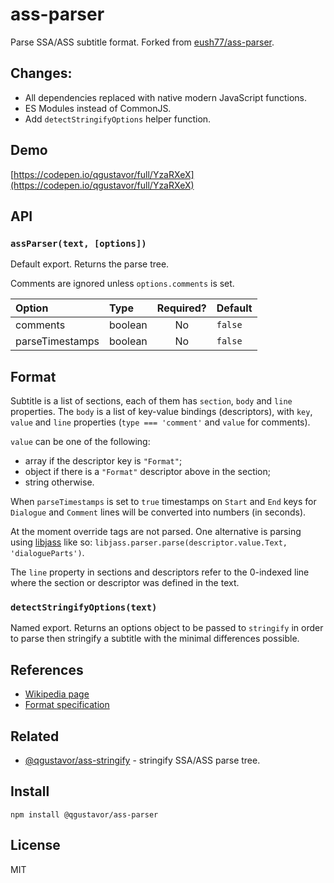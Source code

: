 # ass-parser

Parse SSA/ASS subtitle format. Forked from [eush77/ass-parser](https://github.com/eush77/ass-parser).

## Changes:

- All dependencies replaced with native modern JavaScript functions.
- ES Modules instead of CommonJS.
- Add `detectStringifyOptions` helper function.

## Demo

[https://codepen.io/qgustavor/full/YzaRXeX](https://codepen.io/qgustavor/full/YzaRXeX)

## API

### `assParser(text, [options])`

Default export. Returns the parse tree.

Comments are ignored unless `options.comments` is set.

| Option          | Type    | Required? | Default |
| :-------------- | :------ | :-------: | :------ |
| comments        | boolean | No        | `false` |
| parseTimestamps | boolean | No        | `false` |

## Format

Subtitle is a list of sections, each of them has `section`, `body` and `line` properties. The `body` is a list of key-value bindings (descriptors), with `key`, `value` and `line` properties (`type === 'comment'` and `value` for comments).

`value` can be one of the following:

- array if the descriptor key is `"Format"`;
- object if there is a `"Format"` descriptor above in the section;
- string otherwise.

When `parseTimestamps` is set to `true` timestamps on `Start` and `End` keys for `Dialogue` and `Comment` lines will be converted into numbers (in seconds).

At the moment override tags are not parsed. One alternative is parsing using [libjass](https://github.com/Arnavion/libjass/) like so: `libjass.parser.parse(descriptor.value.Text, 'dialogueParts')`.

The `line` property in sections and descriptors refer to the 0-indexed line where the section or descriptor was defined in the text.

### `detectStringifyOptions(text)`

Named export. Returns an options object to be passed to `stringify` in order to parse then stringify a subtitle with the minimal differences possible.

## References

- [Wikipedia page](http://en.wikipedia.org/wiki/SubStation_Alpha)
- [Format specification](http://www.perlfu.co.uk/projects/asa/ass-specs.doc)

## Related

- [@qgustavor/ass-stringify](https://www.npmjs.com/package/@qgustavor/ass-stringify) - stringify SSA/ASS parse tree.

## Install

```shell
npm install @qgustavor/ass-parser
```

## License

MIT
